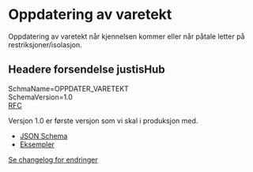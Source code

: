 # Oppdatering av varetekt
Oppdatering av varetekt når kjennelsen kommer eller når påtale letter på restriksjoner/isolasjon.

## Headere forsendelse justisHub
SchmaName=OPPDATER_VARETEKT  
SchemaVersion=1.0  
[RFC](../../../rfc/MessageName-header.md)

Versjon 1.0 er første versjon som vi skal i produksjon med.
* [JSON Schema](1.0/oppdaterVaretekt.schema.json)
* [Eksempler](1.0/eksempelfiler/)

[Se changelog for endringer](changelog.md)

